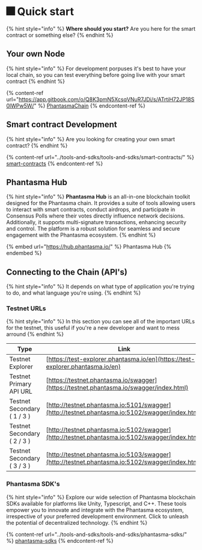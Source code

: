 # 🎆 Quick start

{% hint style="info" %}
**Where should you start?** Are you here for the smart contract or something else?
{% endhint %}

## Your own Node

{% hint style="info" %}
For development porpuses it's best to have your local chain, so you can test everything before going live with your smart contract
{% endhint %}

{% content-ref url="https://app.gitbook.com/o/Q8K3pmN5XcsqVNuR7JDi/s/ATrtiH72JP18S0lWPw5W/" %}
[PhantasmaChain](https://app.gitbook.com/o/Q8K3pmN5XcsqVNuR7JDi/s/ATrtiH72JP18S0lWPw5W/)
{% endcontent-ref %}

## Smart contract Development

{% hint style="info" %}
Are you looking for creating your own smart contract?
{% endhint %}

{% content-ref url="../tools-and-sdks/tools-and-sdks/smart-contracts/" %}
[smart-contracts](../tools-and-sdks/tools-and-sdks/smart-contracts/)
{% endcontent-ref %}

## Phantasma Hub

{% hint style="info" %}
**Phantasma Hub** is an all-in-one blockchain toolkit designed for the Phantasma chain. It provides a suite of tools allowing users to interact with smart contracts, conduct airdrops, and participate in Consensus Polls where their votes directly influence network decisions. Additionally, it supports multi-signature transactions, enhancing security and control. The platform is a robust solution for seamless and secure engagement with the Phantasma ecosystem.
{% endhint %}

{% embed url="https://hub.phantasma.io/" %}
Phantasma Hub
{% endembed %}

## Connecting to the Chain (API's)

{% hint style="info" %}
It depends on what type of application you're trying to do, and what language you're using.
{% endhint %}

### Testnet  URLs

{% hint style="info" %}
In this section you can see all of the important URLs for the testnet, this useful if you're a new developer and want to mess arround
{% endhint %}

| Type                         | Link                                                                                            |
| ---------------------------- | ----------------------------------------------------------------------------------------------- |
| Testnet Explorer             | [https://test-explorer.phantasma.io/en](https://test-explorer.phantasma.io/en)                  |
| Testnet Primary API URL      | [https://testnet.phantasma.io/swagger](https://testnet.phantasma.io/swagger/index.html)         |
| Testnet Secondary ( 1 / 3 )  | [http://testnet.phantasma.io:5101/swagger](http://testnet.phantasma.io:5102/swagger/index.html) |
| Testnet Secondary ( 2 / 3 )  | [http://testnet.phantasma.io:5102/swagger](http://testnet.phantasma.io:5102/swagger/index.html) |
| Testnet Secondary ( 3 / 3 )  | [http://testnet.phantasma.io:5103/swagger](http://testnet.phantasma.io:5102/swagger/index.html) |



### Phantasma SDK's

{% hint style="info" %}
Explore our wide selection of Phantasma blockchain SDKs available for platforms like Unity, Typescript, and C++. These tools empower you to innovate and integrate with the Phantasma ecosystem, irrespective of your preferred development environment. Click to unleash the potential of decentralized technology.
{% endhint %}

{% content-ref url="../tools-and-sdks/tools-and-sdks/phantasma-sdks/" %}
[phantasma-sdks](../tools-and-sdks/tools-and-sdks/phantasma-sdks/)
{% endcontent-ref %}

